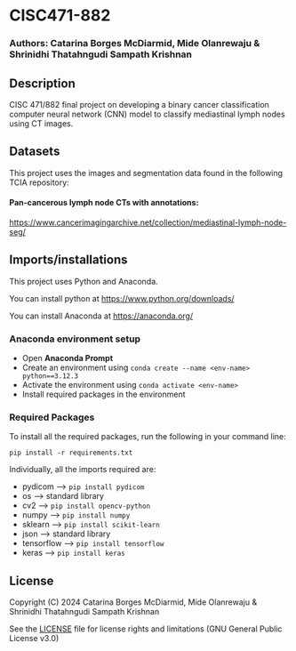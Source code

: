 # CISC471-882
### Authors: Catarina Borges McDiarmid, Mide Olanrewaju & Shrinidhi Thatahngudi Sampath Krishnan

## Description
CISC 471/882 final project on developing a binary cancer classification computer neural network (CNN) model to classify mediastinal lymph nodes using CT images.

## Datasets 
This project uses the images and segmentation data found in the following TCIA repository:

#### Pan-cancerous lymph node CTs with annotations:
https://www.cancerimagingarchive.net/collection/mediastinal-lymph-node-seg/

## Imports/installations
This project uses Python and Anaconda.

You can install python at https://www.python.org/downloads/

You can install Anaconda at https://anaconda.org/

### Anaconda environment setup
* Open **Anaconda Prompt**
* Create an environment using ```conda create --name <env-name> python==3.12.3``` 
* Activate the environment using ```conda activate <env-name>``` 
* Install required packages in the environment

### Required Packages
To install all the required packages, run the following in your command line:

```
pip install -r requirements.txt
```

Individually, all the imports required are:

* pydicom --> ```pip install pydicom```
* os --> standard library
* cv2 --> ```pip install opencv-python```
* numpy --> ```pip install numpy```
* sklearn --> ```pip install scikit-learn```
* json --> standard library
* tensorflow --> ```pip install tensorflow```
* keras --> ```pip install keras```

## License
Copyright (C) 2024 Catarina Borges McDiarmid, Mide Olanrewaju & Shrinidhi Thatahngudi Sampath Krishnan

See the [LICENSE](https://github.com/AnonymousKitty/CISC471-882/blob/cb98497733e0b3fb0a609d1be0c82fead46cd931/LICENSE.md) file for license rights and limitations (GNU General Public License v3.0)
